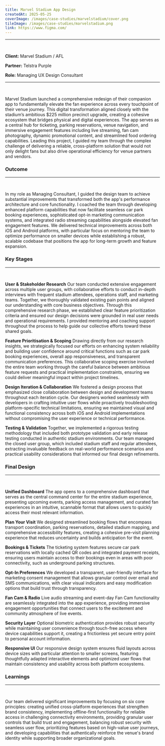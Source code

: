 ```yaml
---
title: Marvel Stadium App Design
createdAt: 2025-05-25
coverImage: /images/case-studies/marvelstadium/cover.png
tileImage: /images/case-studies/marvelstadium.png
link: https://www.figma.com/
---
```


---
<br>

**Client:** Marvel Stadium / AFL

**Partner:** Telstra Purple

**Role:** Managing UX Design Consultant

---
<br>

Marvel Stadium launched a comprehensive redesign of their companion app to fundamentally elevate the fan experience across every touchpoint of their venue journey. This digital transformation aligned closely with the stadium’s ambitious $225 million precinct upgrade, creating a cohesive ecosystem that bridges physical and digital experiences. The app serves as a central hub for ticketing, parking reservations, venue navigation, and immersive engagement features including live streaming, fan cam photography, dynamic promotional content, and streamlined food ordering capabilities. Leading this project, I guided my team through the complex challenge of delivering a reliable, cross-platform solution that would not only delight fans but also drive operational efficiency for venue partners and vendors.

### Outcome
---
<br>

In my role as Managing Consultant, I guided the design team to achieve substantial improvements that transformed both the app's performance architecture and core functionality. I coached the team through developing enhanced platform capabilities that now facilitate seamless car park booking experiences, sophisticated opt-in marketing communication systems, and integrated radio streaming capabilities alongside elevated fan engagement features. We delivered technical improvements across both iOS and Android platforms, with particular focus on mentoring the team to optimize performance on smaller devices while establishing a robust, scalable codebase that positions the app for long-term growth and feature expansion.
  

### Key Stages
---
<br>

**User & Stakeholder Research** Our team conducted extensive engagement across multiple user groups, with collaborative efforts to conduct in-depth interviews with frequent stadium attendees, operations staff, and marketing teams. Together, we thoroughly validated existing pain points and aligned our understanding with core business objectives. Through this comprehensive research phase, we established clear feature prioritization criteria and ensured our design decisions were grounded in real user needs and operational requirements. I provided mentoring and coaching support throughout the process to help guide our collective efforts toward these shared goals.

**Feature Prioritisation & Scoping** Drawing directly from our research insights, we strategically focused our efforts on enhancing system reliability and building user confidence around critical functions such as car park booking experiences, overall app responsiveness, and transparent communication preferences. This collaborative scoping exercise involved the entire team working through the careful balance between ambitious feature requests and practical implementation constraints, ensuring we could deliver meaningful impact within project timelines.

**Design Iteration & Collaboration** We fostered a design process that emphasized close collaboration between design and development teams throughout each iteration cycle. Our designers worked seamlessly with developers in crafting intuitive user flows while proactively troubleshooting platform-specific technical limitations, ensuring we maintained visual and functional consistency across both iOS and Android implementations without compromising the user experience or technical performance.

**Testing & Validation** Together, we implemented a rigorous testing methodology that included both prototype validation and early release testing conducted in authentic stadium environments. Our team managed the closed user group, which included stadium staff and regular attendees, extracting invaluable feedback on real-world performance scenarios and practical usability considerations that informed our final design refinements.
  
### Final Design
---
<br>

**Unified Dashboard** The app opens to a comprehensive dashboard that serves as the central command center for the entire stadium experience, presenting upcoming events, parking access management, and curated fan experiences in an intuitive, scannable format that allows users to quickly access their most relevant information.

**Plan Your Visit** We designed streamlined booking flows that encompass transport coordination, parking reservations, detailed stadium mapping, and comprehensive accessibility features, creating a cohesive pre-visit planning experience that reduces uncertainty and builds anticipation for the event.

**Bookings & Tickets** The ticketing system features secure car park reservations with locally cached QR codes and integrated payment receipts, ensuring users maintain access to their bookings even in areas with poor connectivity, such as underground parking structures.

**Opt-In Preferences** We developed a transparent, user-friendly interface for marketing consent management that allows granular control over email and SMS communications, with clear visual indicators and easy modification options that build trust through transparency.

**Fan Cam & Radio** Live audio streaming and event-day Fan Cam functionality are seamlessly integrated into the app experience, providing immersive engagement opportunities that connect users to the excitement and community atmosphere of live events.

**Security Layer** Optional biometric authentication provides robust security while maintaining user convenience through touch-free access where device capabilities support it, creating a frictionless yet secure entry point to personal account information.

**Responsive UI** Our responsive design system ensures fluid layouts across device sizes with particular attention to smaller screens, featuring thoughtfully adapted interactive elements and optimized user flows that maintain consistency and usability across both platform ecosystems.

### Learnings
---
<br>

Our team delivered significant improvements by focusing on six core principles: creating unified cross-platform experiences that strengthen brand consistency, implementing offline-first functionality for reliable access in challenging connectivity environments, providing granular user controls that build trust and engagement, balancing robust security with seamless user flow, prioritizing features based on high-value user journeys, and developing capabilities that authentically reinforce the venue's brand identity while supporting broader organizational goals.